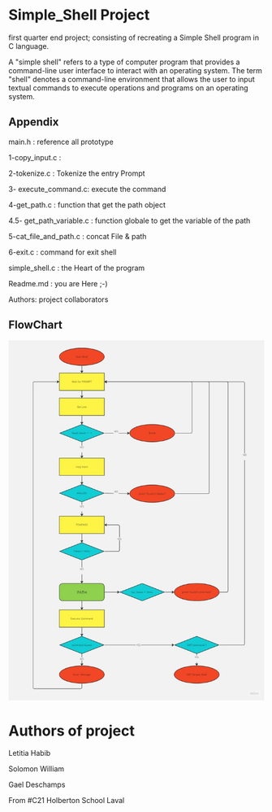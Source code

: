 
# Simple_Shell Project

first quarter end project; consisting of recreating a Simple Shell program in C language.

A "simple shell" refers to a type of computer program that provides a command-line user interface to interact with an operating system. The term "shell" denotes a command-line environment that allows the user to input textual commands to execute operations and programs on an operating system.

## Appendix

main.h : reference all prototype

1-copy_input.c :

2-tokenize.c : Tokenize the entry Prompt

3- execute_command.c: execute the command

4-get_path.c : function that get the path object

4.5- get_path_variable.c : function globale to get the variable of the path

5-cat_file_and_path.c : concat File & path

6-exit.c : command for exit shell

simple_shell.c : the Heart of the program

Readme.md : you are Here ;-)

Authors: project collaborators

## FlowChart

![Complete Flowchart](https://github.com/Scotty-Scott-1/holbertonschool-simple_shell/blob/main/Complete%20FlowChart.jpg?raw=true)

# Authors of project

Letitia Habib

Solomon William

Gael Deschamps

From #C21 Holberton School Laval
